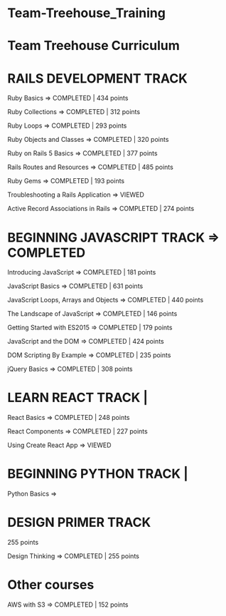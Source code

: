 # Team-Treehouse_Training

# Team Treehouse Curriculum

# RAILS DEVELOPMENT TRACK 

Ruby Basics => COMPLETED | 434 points

Ruby Collections => COMPLETED | 312 points

Ruby Loops => COMPLETED | 293 points

Ruby Objects and Classes => COMPLETED | 320 points

Ruby on Rails 5 Basics => COMPLETED | 377 points                                                                         

Rails Routes and Resources => COMPLETED | 485 points

Ruby Gems => COMPLETED | 193 points

Troubleshooting a Rails Application => VIEWED 

Active Record Associations in Rails => COMPLETED | 274 points

# BEGINNING JAVASCRIPT TRACK => COMPLETED 

Introducing JavaScript => COMPLETED | 181 points

JavaScript Basics => COMPLETED | 631 points

JavaScript Loops, Arrays and Objects => COMPLETED | 440 points

The Landscape of JavaScript => COMPLETED | 146 points

Getting Started with ES2015 => COMPLETED | 179 points

JavaScript and the DOM => COMPLETED | 424 points

DOM Scripting By Example => COMPLETED | 235 points

jQuery Basics => COMPLETED | 308 points

# LEARN REACT TRACK |  

React Basics => COMPLETED | 248 points

React Components => COMPLETED | 227 points

Using Create React App => VIEWED

# BEGINNING PYTHON TRACK |

Python Basics => 

# DESIGN PRIMER TRACK
255 points

Design Thinking => COMPLETED | 255 points

# Other courses 

AWS with S3 => COMPLETED | 152 points
